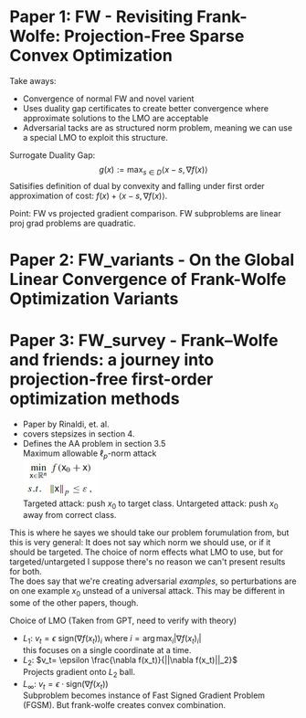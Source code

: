 # Paper 1: FW - Revisiting Frank-Wolfe: Projection-Free Sparse Convex Optimization
Take aways:
- Convergence of normal FW and novel varient
- Uses duality gap certificates to create better convergence where approximate solutions to the LMO are acceptable  
- Adversarial tacks are as structured norm problem, meaning we can use a special LMO to exploit this structure.

Surrogate Duality Gap:
$$g(x):=\max_{s\in D} \langle x - s, \nabla f(x)\rangle$$
Satisifies definition of dual by convexity and falling under first order approximation of cost: $f(x) + \langle x - s, \nabla f(x)\rangle$.  

Point: FW vs projected gradient comparison. FW subproblems are linear proj grad problems are quadratic.

# Paper 2: FW_variants - On the Global Linear Convergence of Frank-Wolfe Optimization Variants

# Paper 3: FW_survey - Frank–Wolfe and friends: a journey into projection-free first-order optimization methods
- Paper by Rinaldi, et. al.  
- covers stepsizes in section 4.  
- Defines the AA problem in section 3.5  
Maximum allowable $\ell_p$-norm attack  
![alt text](FWV-AAproblem.png)  
Targeted attack: push $x_0$ to target class. Untargeted attack: push $x_0$ away from correct class.

This is where he sayes we should take our problem forumulation from, but this is very general: It does not say which norm we should use, or if it should be targeted. The choice of norm effects what LMO to use, but for targeted/untargeted I suppose there's no reason we can't present results for both.  
The does say that we're creating adversarial *examples*, so perturbations are on one example $x_0$ unstead of a universal attack. This may be different in some of the other papers, though.

Choice of LMO (Taken from GPT, need to verify with theory)  
- $L_1$: $v_t = \epsilon \text{ sign}(\nabla f(x_t))_i$ where $i = \arg \max_i |\nabla f(x_t)_i|$  
this focuses on a single coordinate at a time.
- $L_2$: $v_t= \epsilon \frac{\nabla f(x_t)}{||\nabla f(x_t)||_2}$  
Projects gradient onto $L_2$ ball.
- $L_\infty$: $v_t = \epsilon \cdot \text{sign}(\nabla f(x_t))$  
Subproblem becomes instance of Fast Signed Gradient Problem (FGSM). But frank-wolfe creates convex combination.